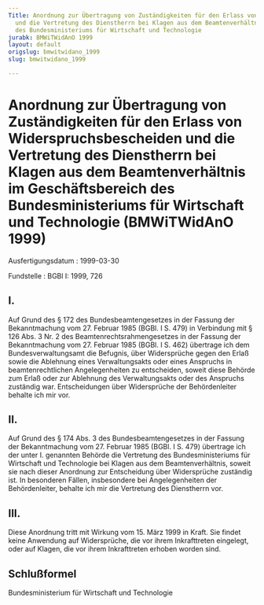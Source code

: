 ```yaml
---
Title: Anordnung zur Übertragung von Zuständigkeiten für den Erlass von Widerspruchsbescheiden
  und die Vertretung des Dienstherrn bei Klagen aus dem Beamtenverhältnis im Geschäftsbereich
  des Bundesministeriums für Wirtschaft und Technologie
jurabk: BMWiTWidAnO 1999
layout: default
origslug: bmwitwidano_1999
slug: bmwitwidano_1999

---
```


# Anordnung zur Übertragung von Zuständigkeiten für den Erlass von Widerspruchsbescheiden und die Vertretung des Dienstherrn bei Klagen aus dem Beamtenverhältnis im Geschäftsbereich des Bundesministeriums für Wirtschaft und Technologie (BMWiTWidAnO 1999)

Ausfertigungsdatum
:   1999-03-30

Fundstelle
:   BGBl I: 1999, 726

## I.

Auf Grund des § 172 des Bundesbeamtengesetzes in der Fassung der
Bekanntmachung vom 27. Februar 1985 (BGBl. I S. 479) in Verbindung mit
§ 126 Abs. 3 Nr. 2 des Beamtenrechtsrahmengesetzes in der Fassung der
Bekanntmachung vom 27. Februar 1985 (BGBl. I S. 462) übertrage ich dem
Bundesverwaltungsamt die Befugnis, über Widersprüche gegen den Erlaß
sowie die Ablehnung eines Verwaltungsakts oder eines Anspruchs in
beamtenrechtlichen Angelegenheiten zu entscheiden, soweit diese
Behörde zum Erlaß oder zur Ablehnung des Verwaltungsakts oder des
Anspruchs zuständig war. Entscheidungen über Widersprüche der
Behördenleiter behalte ich mir vor.

## II.

Auf Grund des § 174 Abs. 3 des Bundesbeamtengesetzes in der Fassung
der Bekanntmachung vom 27. Februar 1985 (BGBl. I S. 479) übertrage ich
der unter I. genannten Behörde die Vertretung des Bundesministeriums
für Wirtschaft und Technologie bei Klagen aus dem Beamtenverhältnis,
soweit sie nach dieser Anordnung zur Entscheidung über Widersprüche
zuständig ist. In besonderen Fällen, insbesondere bei Angelegenheiten
der Behördenleiter, behalte ich mir die Vertretung des Dienstherrn
vor.

## III.

Diese Anordnung tritt mit Wirkung vom 15. März 1999 in Kraft. Sie
findet keine Anwendung auf Widersprüche, die vor ihrem Inkrafttreten
eingelegt, oder auf Klagen, die vor ihrem Inkrafttreten erhoben worden
sind.

## Schlußformel

Bundesministerium für Wirtschaft und Technologie

